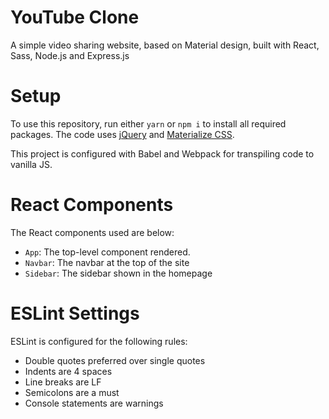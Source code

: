 # YouTube Clone
A simple video sharing website, based on Material design, built with React, Sass, Node.js and Express.js

# Setup
To use this repository, run either `yarn` or `npm i` to install all required packages. The code uses [jQuery](www.jquery.com) and [Materialize CSS](www.materializecss.com).  

This project is configured with Babel and Webpack for transpiling code to vanilla JS.

# React Components
The React components used are below:
* `App`: The top-level component rendered.
* `Navbar`: The navbar at the top of the site
* `Sidebar`: The sidebar shown in the homepage

# ESLint Settings
ESLint is configured for the following rules:
* Double quotes preferred over single quotes
* Indents are 4 spaces
* Line breaks are LF
* Semicolons are a must
* Console statements are warnings
